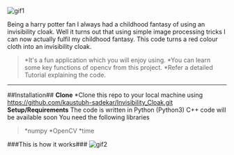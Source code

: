 
![gif1](https://user-images.githubusercontent.com/82534529/218003790-284527a4-a9de-45d1-b87b-38c84d569923.gif)

Being a harry potter fan I always had a childhood fantasy of using an invisibility cloak. Well it turns out that using simple image processing tricks I can now actually fulfil my childhood fantasy. This code turns a red colour cloth into an invisibility cloak.
>*It's a fun application which you will enjoy using.
>*You can learn some key functions of opencv from this project.
>*Refer a detailed Tutorial explaining the code.
---------------------------------------------------------------
##Installation##
**Clone**
*Clone this repo to your local machine using https://github.com/kaustubh-sadekar/Invisibility_Cloak.git
**Setup/Requirements**
The code is written in Python (Python3) C++ code will be available soon You need the following libraries

>*numpy
>*OpenCV
>*time





###This is how it works###
![gif2](https://user-images.githubusercontent.com/82534529/218004930-66b6dac5-503e-4d45-86e1-12f09d567b05.gif)
